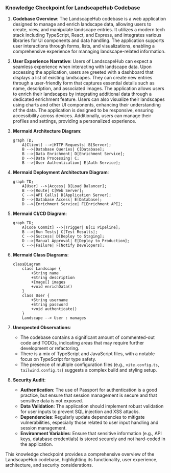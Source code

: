 ### Knowledge Checkpoint for LandscapeHub Codebase

1. **Codebase Overview**:
   The LandscapeHub codebase is a web application designed to manage and enrich landscape data, allowing users to create, view, and manipulate landscape entries. It utilizes a modern tech stack including TypeScript, React, and Express, and integrates various libraries for UI components and data handling. The application supports user interactions through forms, lists, and visualizations, enabling a comprehensive experience for managing landscape-related information.

2. **User Experience Narrative**:
   Users of LandscapeHub can expect a seamless experience when interacting with landscape data. Upon accessing the application, users are greeted with a dashboard that displays a list of existing landscapes. They can create new entries through a user-friendly form that captures essential details such as name, description, and associated images. The application allows users to enrich their landscapes by integrating additional data through a dedicated enrichment feature. Users can also visualize their landscapes using charts and other UI components, enhancing their understanding of the data. The application is designed to be responsive, ensuring accessibility across devices. Additionally, users can manage their profiles and settings, providing a personalized experience.

3. **Mermaid Architecture Diagram**:
   ```mermaid
   graph TD;
       A[Client] -->|HTTP Requests| B[Server];
       B -->|Database Queries| C[Database];
       B -->|Data Enrichment| D[Enrichment Service];
       D -->|Data Processing| C;
       B -->|User Authentication| E[Auth Service];
   ```

4. **Mermaid Deployment Architecture Diagram**:
   ```mermaid
   graph TD;
       A[User] -->|Access| B[Load Balancer];
       B -->|Route| C[Web Server];
       C -->|API Calls| D[Application Server];
       D -->|Database Access| E[Database];
       D -->|Enrichment Service| F[Enrichment API];
   ```

5. **Mermaid CI/CD Diagram**:
   ```mermaid
   graph TD;
       A[Code Commit] -->|Trigger| B[CI Pipeline];
       B -->|Run Tests| C[Test Results];
       C -->|Success| D[Deploy to Staging];
       D -->|Manual Approval| E[Deploy to Production];
       C -->|Failure| F[Notify Developers];
   ```

6. **Mermaid Class Diagrams**:
   ```mermaid
   classDiagram
       class Landscape {
           +String name
           +String description
           +Image[] images
           +void enrichData()
       }
       class User {
           +String username
           +String password
           +void authenticate()
       }
       Landscape --> User : manages
   ```

7. **Unexpected Observations**:
   - The codebase contains a significant amount of commented-out code and TODOs, indicating areas that may require further development or refactoring.
   - There is a mix of TypeScript and JavaScript files, with a notable focus on TypeScript for type safety.
   - The presence of multiple configuration files (e.g., `vite.config.ts`, `tailwind.config.ts`) suggests a complex build and styling setup.

8. **Security Audit**:
   - **Authentication**: The use of Passport for authentication is a good practice, but ensure that session management is secure and that sensitive data is not exposed.
   - **Data Validation**: The application should implement robust validation for user inputs to prevent SQL injection and XSS attacks.
   - **Dependencies**: Regularly update dependencies to mitigate vulnerabilities, especially those related to user input handling and session management.
   - **Environment Variables**: Ensure that sensitive information (e.g., API keys, database credentials) is stored securely and not hard-coded in the application.

This knowledge checkpoint provides a comprehensive overview of the LandscapeHub codebase, highlighting its functionality, user experience, architecture, and security considerations.